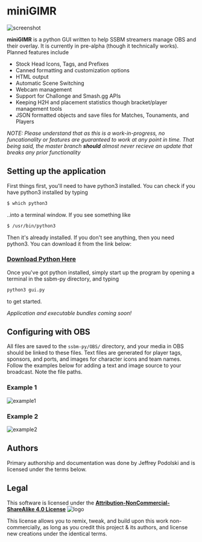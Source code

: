 # miniGIMR

![screenshot](https://i.imgur.com/o9m1RDO.png)

**miniGIMR** is a python GUI written to help SSBM streamers manage OBS and their overlay. It is currently in pre-alpha (though it technically works). Planned features include
  - Stock Head Icons, Tags, and Prefixes
  - Canned formatting and customization options
  - HTML output
  - Automatic Scene Switching 
  - Webcam management
  - Support for Challonge and Smash.gg APIs
  - Keeping H2H and placement statistics though bracket/player management tools
  - JSON formatted objects and save files for Matches, Tounaments, and Players

*NOTE: Please understand that as this is a work-in-progress, no funcationality or features are guaranteed to work at any point in time. That being said, the master branch **should** almost never recieve an update that breaks any prior functionality*


## Setting up the application

First things first, you'll need to have python3 installed. You can check if you have python3 installed by typing 
```sh
$ which python3
```
..into a terminal window. If you see something like 
```sh
$ /usr/bin/python3
```
Then it's already installed. If you don't see anything, then you need python3. You can download it from the link below:

### [Download Python Here](https://www.python.org/downloads/)

Once you've got python installed, simply start up the program by opening a terminal in the ssbm-py directory, and typing
```sh
python3 gui.py
```
to get started.

*Application and executable bundles coming soon!*

## Configuring with OBS

All files are saved to the ``` ssbm-py/OBS/ ``` directory, and your media in OBS should be linked to these files. Text files are generated for player tags, sponsors, and ports, and images for character icons and team names. Follow the examples below for adding a text and image source to your broadcast. Note the file paths.

### Example 1

![example1](https://i.imgur.com/oxqxVtY.jpg)


### Example 2

![example2](https://i.imgur.com/2Bb4Uxs.jpg)

## Authors
Primary authorship and documentation was done by Jeffrey Podolski and is licensed under the terms below.

## Legal
This software is licensed under the
[**Attribution-NonCommercial-ShareAlike 4.0 License**](https://creativecommons.org/licenses/by-nc-sa/4.0/)
![logo](https://licensebuttons.net/l/by-nc-sa/4.0/88x31.png)

This license allows you to remix, tweak, and build upon this work non-commercially, as long as you credit this project & its authors, and license new creations under the identical terms.

